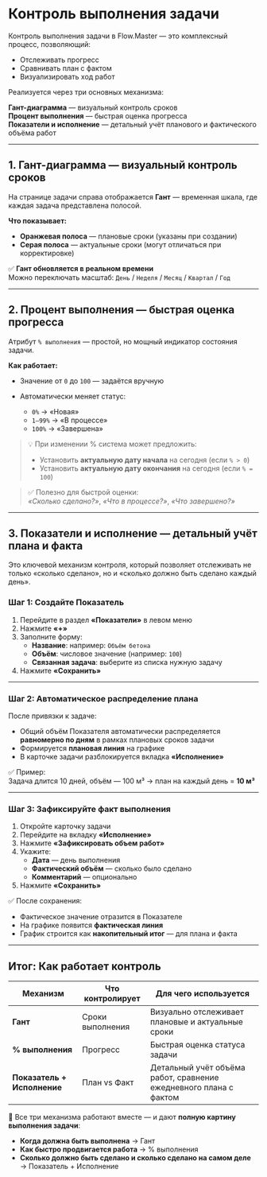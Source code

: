 # Контроль выполнения задачи

Контроль выполнения задачи в Flow.Master — это комплексный процесс, позволяющий:

- Отслеживать прогресс
- Сравнивать план с фактом
- Визуализировать ход работ

Реализуется через три основных механизма:

**Гант-диаграмма** — визуальный контроль сроков  
**Процент выполнения** — быстрая оценка прогресса  
**Показатели и исполнение** — детальный учёт планового и фактического объёма работ

---

## 1. Гант-диаграмма — визуальный контроль сроков

На странице задачи справа отображается **Гант** — временная шкала, где каждая задача представлена полосой.

**Что показывает:**

- **Оранжевая полоса** — плановые сроки (указаны при создании)
- **Серая полоса** — актуальные сроки (могут отличаться при корректировке)

✅ **Гант обновляется в реальном времени**  
Можно переключать масштаб: `День` / `Неделя` / `Месяц` / `Квартал` / `Год`

---

## 2. Процент выполнения — быстрая оценка прогресса

Атрибут `% выполнения` — простой, но мощный индикатор состояния задачи.

**Как работает:**

- Значение от `0` до `100` — задаётся вручную
- Автоматически меняет статус:

    - `0%` → «Новая»
    - `1–99%` → «В процессе»
    - `100%` → «Завершена»

> 💡 При изменении % система может предложить:
> - Установить **актуальную дату начала** на сегодня (если `% > 0`)
> - Установить **актуальную дату окончания** на сегодня (если `% = 100`)

> ✅ Полезно для быстрой оценки:  
> *«Сколько сделано?»*, *«Что в процессе?»*, *«Что завершено?»*

---

## 3. Показатели и исполнение — детальный учёт плана и факта

Это ключевой механизм контроля, который позволяет отслеживать не только «сколько сделано», но и «сколько должно быть сделано каждый день».

### Шаг 1: Создайте Показатель
1. Перейдите в раздел **«Показатели»** в левом меню
2. Нажмите **«+»**
3. Заполните форму:
    - **Название**: например: `Объём бетона`
    - **Объём**: числовое значение (например: `100`)
    - **Связанная задача**: выберите из списка нужную задачу
4. Нажмите **«Сохранить»**

---

### Шаг 2: Автоматическое распределение плана

После привязки к задаче:

- Общий объём Показателя автоматически распределяется **равномерно по дням** в рамках плановых сроков задачи
- Формируется **плановая линия** на графике
- В карточке задачи разблокируется вкладка **«Исполнение»**

✅ Пример:  
Задача длится 10 дней, объём — 100 м³ → план на каждый день = **10 м³**

---

### Шаг 3: Зафиксируйте факт выполнения

1. Откройте карточку задачи
2. Перейдите на вкладку **«Исполнение»**
3. Нажмите **«Зафиксировать объем работ»**
4. Укажите:
    - **Дата** — день выполнения
    - **Фактический объём** — сколько было сделано
    - **Комментарий** — опционально
5. Нажмите **«Сохранить»**

✅ После сохранения:

- Фактическое значение отразится в Показателе
- На графике появится **фактическая линия**
- График строится как **накопительный итог** — для плана и факта

---

## Итог: Как работает контроль

| Механизм | Что контролирует | Для чего используется |
|--------|------------------|------------------------|
| **Гант** | Сроки выполнения | Визуально отслеживает плановые и актуальные сроки |
| **% выполнения** | Прогресс | Быстрая оценка статуса задачи |
| **Показатель + Исполнение** | План vs Факт | Детальный учёт объёма работ, сравнение ежедневного плана с фактом |

🎯 Все три механизма работают вместе — и дают **полную картину выполнения задачи**:

- **Когда должна быть выполнена** → Гант  
- **Как быстро продвигается работа** → % выполнения  
- **Сколько должно быть сделано и сколько сделано на самом деле** → Показатель + Исполнение